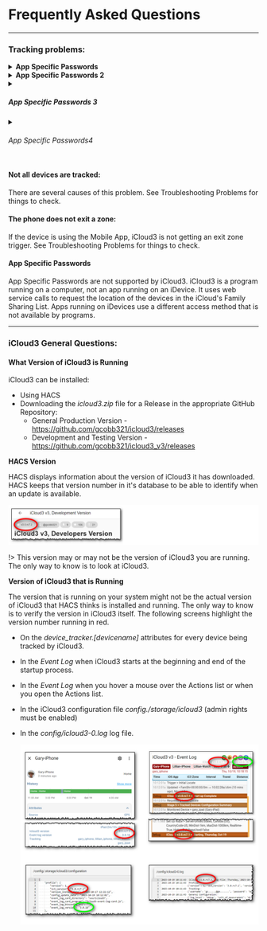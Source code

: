 # Frequently Asked Questions

------

### Tracking problems:

<details>
<summary><b>App Specific Passwords</b></summary>

App Specific Passwords are not supported by iCloud3. iCloud3 is a program running on a computer, not an app running on an iDevice. It uses web service calls to request the location of the devices in the iCloud's Family Sharing List. Apps running on iDevices use a different access method that is not available by programs.

</details>

<details>
<summary><b> App Specific Passwords 2</b></summary>

App Specific Passwords are not supported by iCloud3. iCloud3 is a program running on a computer, not an app running on an iDevice. It uses web service calls to request the location of the devices in the iCloud's Family Sharing List. Apps running on iDevices use a different access method that is not available by programs.
</details>

<details><summary><h5>App Specific Passwords 3</h5></summary>

App Specific Passwords are not supported by iCloud3. iCloud3 is a program running on a computer, not an app running on an iDevice. It uses web service calls to request the location of the devices in the iCloud's Family Sharing List. Apps running on iDevices use a different access method that is not available by programs.

</details>

<details><summary><h6> App Specific Passwords4 </h6></summary>
App Specific Passwords are not supported by iCloud3. iCloud3 is a program running on a computer, not an app running on an iDevice. It uses web service calls to request the location of the devices in the iCloud's Family Sharing List. Apps running on iDevices use a different access method that is not available by programs.

</details>

#### Not all devices are tracked:

There are several causes of this problem. See Troubleshooting Problems for things to check.



#### The phone does not exit a zone:

If the device is using the Mobile App, iCloud3 is not getting an exit zone trigger. See Troubleshooting Problems for things to check.



#### App Specific Passwords 
App Specific Passwords are not supported by iCloud3. iCloud3 is a program running on a computer, not an app running on an iDevice. It uses web service calls to request the location of the devices in the iCloud's Family Sharing List. Apps running on iDevices use a different access method that is not available by programs.



------

### iCloud3 General Questions:

#### What Version of iCloud3 is Running

iCloud3 can be installed:
- Using HACS
- Downloading the *icloud3.zip* file for a Release in the appropriate GitHub Repository:
  -  General Production Version - https://github.com/gcobb321/icloud3/releases
  - Development and Testing Version - https://github.com/gcobb321/icloud3_v3/releases

    

**HACS Version**

HACS displays information about the version of iCloud3 it has downloaded. HACS keeps that version number in it's database to be able to identify when an update is available. 

![](../images/version-hacs.png)

!> This version may or may not be the version of iCloud3 you are running. The only way to know is to look at iCloud3.



**Version of iCloud3 that is Running**

The version that is running on your system might not be the actual version of iCloud3 that HACS thinks is installed and running. The only way to know is to verify the version in iCloud3 itself.  The following screens highlight the version number running in red. 
- On the *device_tracker.[devicename]* attributes for every device being tracked by iCloud3.
- In the *Event Log* when iCloud3 starts at the beginning and end of the startup process.
- In the *Event Log* when you hover a mouse over the Actions list or when you open the Actions list. 
- In the iCloud3 configuration file *config./storage/icloud3* (admin rights must be enabled)
- In the *config/icloud3-0.log* log file.

  ![](../images/version-running.png)

